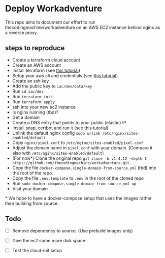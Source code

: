 # Deploy Workadventure

This repo aims to document our effort to run thecodingmachine/workadventure on an AWS EC2 instance behind nginx as a reverse proxy.

## steps to reproduce

- Create a terraform cloud account
- Create an AWS account
- Install terraform (see [this tutorial](https://learn.hashicorp.com/tutorials/terraform/install-cli?in=terraform/aws-get-started))
- Setup your aws cli and credentials (see [this tutorial](https://learn.hashicorp.com/tutorials/terraform/aws-build?in=terraform/aws-get-started))
- Create an ssh key
- Add the public key to `iac/dev/data/key`
- Run `cd iac/dev`
- Run `terraform init`
- Run `terraform apply`
- ssh into your new ec2 instance
- Is nginx running (tbd)?
- Get a domain
- Create a DNS entry that points to your public (elastic) IP
- Install snap, certbot and run it (see [this tutorial](https://certbot.eff.org/lets-encrypt/ubuntufocal-nginx))
- Unlink the default nginx config `sudo unlink /etc/nginx/sites-enabled/default`
- Copy `nginx/pixel.conf` to `/etc/nginx/sites-enabled/pixel.conf`
- Adjust the domain name in `pixel.conf` with your domain. (Compare it also with `/etc/nginx/sites-enabled/default`)
- (For now\*) Clone the original repo `git clone -b v1.4.12 –depth 1 https://github.com/thecodingmachine/workadventure.git.`
- Copy the file `docker-compose.single-domain-from-source.yml` (tbd) into the root of the repo.
- Copy the file `.env.template` to `.env` in the root of the cloned repo
- Run `sudo docker-compose.single-domain-from-source.yml up`
- Visit your domain



\* We hope to have a docker-compose setup that uses the images rather then building from source.


## Todo

- [ ] Remove dependency to source. (Use prebuild images only)
- [ ] Give the ec2 some more disk space
- [ ] Test the cloud-init setup


